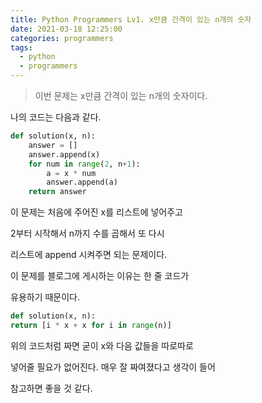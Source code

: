 ```yaml
---
title: Python Programmers Lv1. x만큼 간격이 있는 n개의 숫자
date: 2021-03-18 12:25:00
categories: programmers
tags:
  - python
  - programmers
---
```

>이번 문제는 x만큼 간격이 있는 n개의 숫자이다.

나의 코드는 다음과 같다.

~~~python
def solution(x, n):
    answer = []
    answer.append(x)
    for num in range(2, n+1):
        a = x * num
        answer.append(a)
    return answer
~~~

이 문제는 처음에 주어진 x를 리스트에 넣어주고

2부터 시작해서 n까지 수를 곱해서 또 다시

리스트에 append 시켜주면 되는 문제이다.

이 문제를 블로그에 게시하는 이유는 한 줄 코드가

유용하기 때문이다.

~~~python
def solution(x, n):
return [i * x + x for i in range(n)]
~~~
위의 코드처럼 짜면 굳이 x와 다음 값들을 따로따로

넣어줄 필요가 없어진다. 매우 잘 짜여졌다고 생각이 들어

참고하면 좋을 것 같다.
